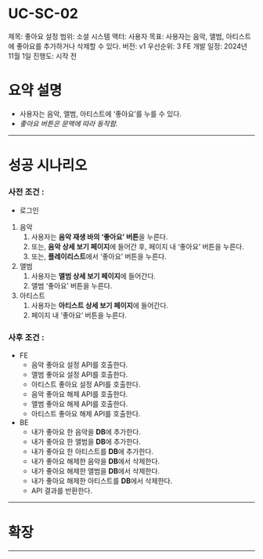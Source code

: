 # UC-SC-02

제목: 좋아요 설정
범위: 소셜 시스템
액터: 사용자
목표: 사용자는 음악, 앨범, 아티스트에 좋아요를 추가하거나 삭제할 수 있다.
버전: v1
우선순위: 3
FE 개발 일정: 2024년 11월 1일
진행도: 시작 전

# 요약 설명

- 사용자는 음악, 앨범, 아티스트에 ‘좋아요’를 누를 수 있다.
- *좋아요 버튼은 문맥에 따라 동작함.*

---

# 성공 시나리오

### 사전 조건 :

- 로그인

1. 음악
    1. 사용자는 **음악 재생 바의 ‘좋아요’ 버튼**을 누른다.
    2. 또는, **음악 상세 보기 페이지**에 들어간 후, 페이지 내 ‘좋아요’ 버튼을 누른다.
    3. 또는, **플레이리스트**에서 ‘좋아요’ 버튼을 누른다.
2. 앨범
    1. 사용자는 **앨범 상세 보기 페이지**에 들어간다.
    2. 앨범 ‘좋아요’ 버튼을 누른다.
3. 아티스트
    1. 사용자는 **아티스트 상세 보기 페이지**에 들어간다.
    2. 페이지 내 ‘좋아요’ 버튼을 누른다.

### 사후 조건 :

- FE
    - 음악 좋아요 설정 API를 호출한다.
    - 앨범 좋아요 설정 API를 호출한다.
    - 아티스트 좋아요 설정 API를 호출한다.
    - 음악 좋아요 해제 API를 호출한다.
    - 앨범 좋아요 해제 API를 호출한다.
    - 아티스트 좋아요 해제 API를 호출한다.
- BE
    - 내가 좋아요 한 음악을 **DB**에 추가한다.
    - 내가 좋아요 한 앨범을 **DB**에 추가한다.
    - 내가 좋아요 한 아티스트를 **DB**에 추가한다.
    - 내가 좋아요 해제한 음악을 **DB**에서 삭제한다.
    - 내가 좋아요 해제한 앨범을 **DB**에서 삭제한다.
    - 내가 좋아요 해제한 아티스트를 **DB**에서 삭제한다.
    - API 결과를 반환한다.

---

# 확장

---